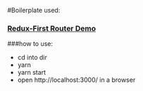 #Boilerplate used:
### [Redux-First Router Demo](https://github.com/faceyspacey/redux-first-router-demo)


###how to use:

- cd into dir
- yarn
- yarn start
- open http://localhost:3000/ in a browser

